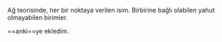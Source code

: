 Ağ teorisinde, her bir noktaya verilen isim. Birbirine bağlı olabilen yahut olmayabilen birimler.

==anki==ye ekledim.